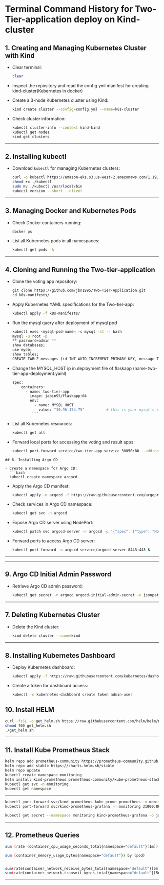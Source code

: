 
# Terminal Command History for Two-Tier-application deploy on Kind-cluster

## 1. Creating and Managing Kubernetes Cluster with Kind

- Clear terminal:
  ```bash
  clear
  ```
- Inspect the repository and read the config.yml manifest for creating kind-cluster(Kubernetes in docker)
  
- Create a 3-node Kubernetes cluster using Kind:
  ```bash
  kind create cluster --config=config.yml --name=k8s-cluster
  ```

- Check cluster information:
  ```bash
  kubectl cluster-info --context kind-kind
  kubectl get nodes
  kind get clusters
  ```

---

## 2. Installing kubectl

- Download `kubectl` for managing Kubernetes clusters:
  ```bash
  curl -o kubectl https://amazon-eks.s3.us-west-2.amazonaws.com/1.19.6/2021-01-05/bin/linux/amd64/kubectl
  chmod +x ./kubectl
  sudo mv ./kubectl /usr/local/bin
  kubectl version --short --client
  ```

---

## 3. Managing Docker and Kubernetes Pods

- Check Docker containers running:
  ```bash
  docker ps
  ```

- List all Kubernetes pods in all namespaces:
  ```bash
  kubectl get pods -A
  ```

---

## 4. Cloning and Running the Two-tier-application

- Clone the voting app repository:
  ```bash
  git clone https://github.com/jbn1995/Two-Tier-Application.git
  cd k8s-manifests/
  ```

- Apply Kubernetes YAML specifications for the Two-tier-app:
  ```bash
  kubectl apply -f k8s-manifests/
  ```
- Run the mysql query after deployment of mysql pod
  ```bash
  kubectl exec <mysql-pod-name> -c mysql -it -- bash
  mysql -u root -p
  ** password=admin ** 
  show databases;
  use mydb;
  show tables;
  CREATE TABLE messages (id INT AUTO_INCREMENT PRIMARY KEY, message TEXT);
  ```

- Change the MYSQL_HOST ip in deployment file of flaskapp (name-two-tier-app-deployment.yaml)
  ```bash
  spec:
      containers:
        - name: two-tier-app
          image: jabin95/flaskapp:04
          env:
            - name: MYSQL_HOST
              value: "10.96.174.75"          # this is your mysql's service clusture IP, Make sure to change it with yours
           ```
  
- List all Kubernetes resources:
  ```bash
  kubectl get all
  ```

- Forward local ports for accessing the voting and result apps:
  ```bash
  kubectl port-forward service/two-tier-app-service 30050:80 --address=0.0.0.0 &
```
## 6. Installing Argo CD

- Create a namespace for Argo CD:
  ```bash
  kubectl create namespace argocd
  ```

- Apply the Argo CD manifest:
  ```bash
  kubectl apply -n argocd -f https://raw.githubusercontent.com/argoproj/argo-cd/stable/manifests/install.yaml
  ```

- Check services in Argo CD namespace:
  ```bash
  kubectl get svc -n argocd
  ```

- Expose Argo CD server using NodePort:
  ```bash
  kubectl patch svc argocd-server -n argocd -p '{"spec": {"type": "NodePort"}}'
  ```

- Forward ports to access Argo CD server:
  ```bash
  kubectl port-forward -n argocd service/argocd-server 8443:443 &
  ```
---
---

## 9. Argo CD Initial Admin Password

- Retrieve Argo CD admin password:
  ```bash
  kubectl get secret -n argocd argocd-initial-admin-secret -o jsonpath="{.data.password}" | base64 -d && echo
  ```
---

## 7. Deleting Kubernetes Cluster

- Delete the Kind cluster:
  ```bash
  kind delete cluster --name=kind
  ```

---

## 8. Installing Kubernetes Dashboard

- Deploy Kubernetes dashboard:
  ```bash
  kubectl apply -f https://raw.githubusercontent.com/kubernetes/dashboard/v2.7.0/aio/deploy/recommended.yaml
  ```

- Create a token for dashboard access:
  ```bash
  kubectl -n kubernetes-dashboard create token admin-user
  ```



## 10. Install HELM

```bash
curl -fsSL -o get_helm.sh https://raw.githubusercontent.com/helm/helm/main/scripts/get-helm-3
chmod 700 get_helm.sh
./get_helm.sh
```

---

## 11. Install Kube Prometheus Stack

```bash
helm repo add prometheus-community https://prometheus-community.github.io/helm-charts
helm repo add stable https://charts.helm.sh/stable
helm repo update
kubectl create namespace monitoring
helm install kind-prometheus prometheus-community/kube-prometheus-stack --namespace monitoring --set prometheus.service.nodePort=30000 --set prometheus.service.type=NodePort --set grafana.service.nodePort=31000 --set grafana.service.type=NodePort --set alertmanager.service.nodePort=32000 --set alertmanager.service.type=NodePort --set prometheus-node-exporter.service.nodePort=32001 --set prometheus-node-exporter.service.type=NodePort
kubectl get svc -n monitoring
kubectl get namespace
```

---

```bash
kubectl port-forward svc/kind-prometheus-kube-prome-prometheus -n monitoring 32100:9090 --address=0.0.0.0 &
kubectl port-forward svc/kind-prometheus-grafana -n monitoring 31000:80 --address=0.0.0.0 &

kubectl get secret --namespace monitoring kind-prometheus-grafana -o jsonpath="{.data.admin-password}" | base64 --decode ; echo

```


---

## 12. Prometheus Queries

```bash
sum (rate (container_cpu_usage_seconds_total{namespace="default"}[1m])) / sum (machine_cpu_cores) * 100

sum (container_memory_usage_bytes{namespace="default"}) by (pod)


sum(rate(container_network_receive_bytes_total{namespace="default"}[5m])) by (pod)
sum(rate(container_network_transmit_bytes_total{namespace="default"}[5m])) by (pod)

```


---



